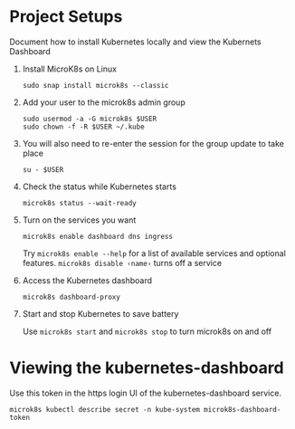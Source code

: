 # Project Setups

Document how to install Kubernetes locally and view the Kubernets Dashboard

1. Install MicroK8s on Linux

    `sudo snap install microk8s --classic`

2. Add your user to the microk8s admin group

    `sudo usermod -a -G microk8s $USER` \
    `sudo chown -f -R $USER ~/.kube`

3. You will also need to re-enter the session for the group update to take place

    `su - $USER`

4. Check the status while Kubernetes starts

    `microk8s status --wait-ready`

5. Turn on the services you want

    `microk8s enable dashboard dns ingress`

    Try `microk8s enable --help` for a list of available services and optional features. `microk8s disable ‹name›` turns off a service

6. Access the Kubernetes dashboard

    `microk8s dashboard-proxy`

7. Start and stop Kubernetes to save battery 

    Use `microk8s start` and `microk8s stop` to turn microk8s on and off

# Viewing the kubernetes-dashboard
Use this token in the https login UI of the kubernetes-dashboard service.

`microk8s kubectl describe secret -n kube-system microk8s-dashboard-token`